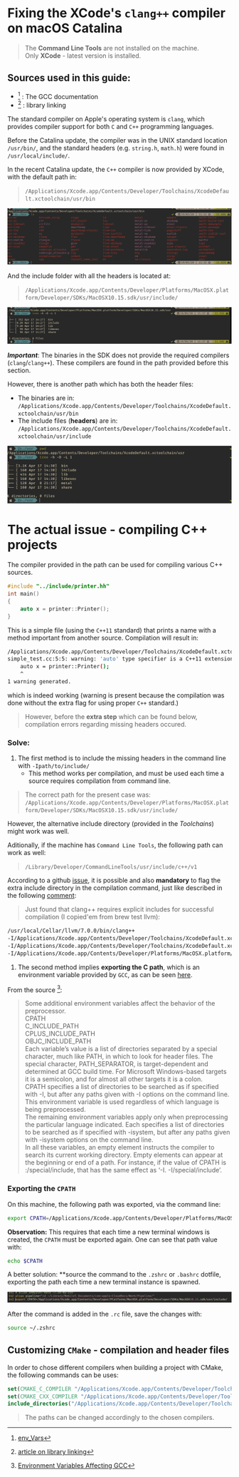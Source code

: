 # Fixing the XCode's `clang++` compiler on macOS Catalina

> The **Command Line Tools** are not installed on the machine.  
> Only **XCode** - latest version is installed.

## Sources used in this guide:

* [^2] : The GCC documentation
* [^3] : library linking

The standard compiler on Apple's operating system is `clang`, which provides compiler support for both `C` and `C++` programming languages.

Before the Catalina update, the compiler was in the UNIX standard location `/usr/bin/`, and the standard headers (e.g. `string.h`, `math.h`) were found in `/usr/local/include/`.


In the recent Catalina update, the `C++` compiler is now provided by XCode, with the default path in:


> `/Applications/Xcode.app/Contents/Developer/Toolchains/XcodeDefault.xctoolchain/usr/bin`

![path](./.images/2020-05-19-11-32-40.png)

And the include folder with all the headers is located at:

> `/Applications/Xcode.app/Contents/Developer/Platforms/MacOSX.platform/Developer/SDKs/MacOSX10.15.sdk/usr/include/`

![include](./.images/2020-05-19-11-37-24.png)

***Important***: The binaries in the SDK does not provide the required compilers (`clang`/`clang++`). These compilers are found in the path provided before this section.

However, there is another path which has both the header files:

* The binaries are in: `/Applications/Xcode.app/Contents/Developer/Toolchains/XcodeDefault.xctoolchain/usr/bin`
* The include files (**headers**) are in: `/Applications/Xcode.app/Contents/Developer/Toolchains/XcodeDefault.xctoolchain/usr/include`

![alternative](./.images/2020-05-19-12-20-51.png)

# The actual issue  - compiling C++ projects

The compiler provided in the path can be used for compiling various C++ sources.

```C++
#include "../include/printer.hh"
int main()
{
    auto x = printer::Printer();
}
```

This is a simple file (using the `C++11` standard) that prints a name with a method important from another source. Compilation will result in:

```bash
/Applications/Xcode.app/Contents/Developer/Toolchains/XcodeDefault.xctoolchain/usr/bin/clang++ ../src/printer.cc simple_test.cc
simple_test.cc:5:5: warning: 'auto' type specifier is a C++11 extension [-Wc++11-extensions]
    auto x = printer::Printer();
    ^
1 warning generated.
```

which is indeed working (warning is present because the compilation was done without the extra flag for using proper `C++` standard.)

> However, before the **extra step** which can be found below, compilation errors regarding missing headers occured.

### Solve:

1. The first method is to include the missing headers in the command line with `-Ipath/to/include/`
   * This method works per compilation, and must be used each time a source requires compilation from command line. 

> The correct path for the present case was: `/Applications/Xcode.app/Contents/Developer/Platforms/MacOSX.platform/Developer/SDKs/MacOSX10.15.sdk/usr/include/`

However, the alternative include directory (provided in the *Toolchains*) might work was well.

Aditionally, if the machine has `Command Line Tools`, the following path can work as well:
> `/Library/Developer/CommandLineTools/usr/include/c++/v1`

According to a github [issue](https://github.com/Homebrew/homebrew-core/issues/32765#), it is possible and also **mandatory** to flag the extra include directory in the compilation command, just like described in the following [comment](https://github.com/Homebrew/homebrew-core/issues/32765#issuecomment-427809788):

>Just found that clang++ requires explicit includes for successful compilation (I copied'em from brew test llvm):

```bash
/usr/local/Cellar/llvm/7.0.0/bin/clang++ 
-I/Applications/Xcode.app/Contents/Developer/Toolchains/XcodeDefault.xctoolchain/usr/include/c++/v1
-I/Applications/Xcode.app/Contents/Developer/Toolchains/XcodeDefault.xctoolchain/usr/lib/clang/10.0.0/include
-I/Applications/Xcode.app/Contents/Developer/Platforms/MacOSX.platform/Developer/SDKs/MacOSX10.14.sdk/usr/include source.cpp
```

1. The second method implies **exporting the C path**, which is an environment variable provided by `GCC`, as can be seen [here](https://gcc.gnu.org/onlinedocs/gcc/Environment-Variables.html).

From the source [^1]:  
> Some additional environment variables affect the behavior of the preprocessor.  
> CPATH  
> C_INCLUDE_PATH  
> CPLUS_INCLUDE_PATH  
> OBJC_INCLUDE_PATH  
>Each variable’s value is a list of directories separated by a special character, much like PATH, in which to look for header files. The special character, PATH_SEPARATOR, is target-dependent and determined at GCC build time. For Microsoft Windows-based targets it is a semicolon, and for almost all other targets it is a colon.  
>CPATH specifies a list of directories to be searched as if specified with -I, but after any paths given with -I options on the command line. This environment variable is used regardless of which language is being preprocessed.  
>The remaining environment variables apply only when preprocessing the particular language indicated. Each specifies a list of directories to be searched as if specified with -isystem, but after any paths given with -isystem options on the command line.  
>In all these variables, an empty element instructs the compiler to search its current working directory. Empty elements can appear at the beginning or end of a path. For instance, if the value of CPATH is :/special/include, that has the same effect as ‘-I. -I/special/include’.

### Exporting the `CPATH`

On this machine, the following path was exported, via the command line:

```bash
export CPATH=/Applications/Xcode.app/Contents/Developer/Platforms/MacOSX.platform/Developer/SDKs/MacOSX10.15.sdk/usr/include
```

**Observation:** This requires that each time a new terminal windows is created, the `CPATH` must be exported again. One can see that path value with:

```bash
echo $CPATH
```

A better solution: **source the command to the `.zshrc` or `.bashrc` dotfile, exporting the path each time a new terminal instance is spawned.

![sourcefile](./.images/2020-05-19-12-49-31.png)

After the command is added in the `.rc` file, save the changes with:

```bash
source ~/.zshrc
```

## Customizing `CMake` - compilation and header files

In order to chose different compilers when building a project with CMake, the following commands can be uses:

```cmake
set(CMAKE_C_COMPILER "/Applications/Xcode.app/Contents/Developer/Toolchains/XcodeDefault.xctoolchain/usr/bin/clang")
set(CMAKE_CXX_COMPILER "/Applications/Xcode.app/Contents/Developer/Toolchains/XcodeDefault.xctoolchain/usr/bin/clang++")
include_directories("/Applications/Xcode.app/Contents/Developer/Toolchains/XcodeDefault.xctoolchain/usr/include/c++/v1/")
```

> The paths can be changed accordingly to the chosen compilers.

[^1]: [Environment Variables Affecting GCC](https://gcc.gnu.org/onlinedocs/gcc/Environment-Variables.html)

[^2]:[env_Vars](https://gcc.gnu.org/onlinedocs/gcc/Environment-Variables.html)

[^3]: [article on library linking](https://homepages.inf.ed.ac.uk/imurray2/compnotes/library_linking.txt)